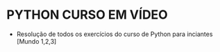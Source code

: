 # PYTHON CURSO EM VÍDEO

* Resolução de todos os exercícios do curso de Python para inciantes [Mundo 1,2,3]
